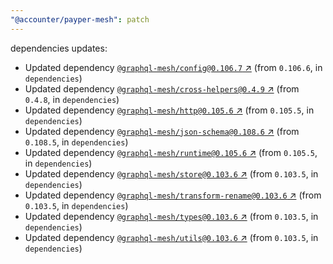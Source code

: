 ```yaml
---
"@accounter/payper-mesh": patch
---
```

dependencies updates:
  - Updated dependency [`@graphql-mesh/config@0.106.7` ↗︎](https://www.npmjs.com/package/@graphql-mesh/config/v/0.106.7) (from `0.106.6`, in `dependencies`)
  - Updated dependency [`@graphql-mesh/cross-helpers@0.4.9` ↗︎](https://www.npmjs.com/package/@graphql-mesh/cross-helpers/v/0.4.9) (from `0.4.8`, in `dependencies`)
  - Updated dependency [`@graphql-mesh/http@0.105.6` ↗︎](https://www.npmjs.com/package/@graphql-mesh/http/v/0.105.6) (from `0.105.5`, in `dependencies`)
  - Updated dependency [`@graphql-mesh/json-schema@0.108.6` ↗︎](https://www.npmjs.com/package/@graphql-mesh/json-schema/v/0.108.6) (from `0.108.5`, in `dependencies`)
  - Updated dependency [`@graphql-mesh/runtime@0.105.6` ↗︎](https://www.npmjs.com/package/@graphql-mesh/runtime/v/0.105.6) (from `0.105.5`, in `dependencies`)
  - Updated dependency [`@graphql-mesh/store@0.103.6` ↗︎](https://www.npmjs.com/package/@graphql-mesh/store/v/0.103.6) (from `0.103.5`, in `dependencies`)
  - Updated dependency [`@graphql-mesh/transform-rename@0.103.6` ↗︎](https://www.npmjs.com/package/@graphql-mesh/transform-rename/v/0.103.6) (from `0.103.5`, in `dependencies`)
  - Updated dependency [`@graphql-mesh/types@0.103.6` ↗︎](https://www.npmjs.com/package/@graphql-mesh/types/v/0.103.6) (from `0.103.5`, in `dependencies`)
  - Updated dependency [`@graphql-mesh/utils@0.103.6` ↗︎](https://www.npmjs.com/package/@graphql-mesh/utils/v/0.103.6) (from `0.103.5`, in `dependencies`)
